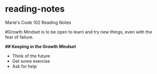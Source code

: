 # reading-notes
Marie's Code 102 Reading Notes

#Growth Mindset is to be open to learn and try new things, even with the fear of failure.

**## Keeping in the Growth Mindset**
- Think of the future
- Get some exercise
- Ask for help
